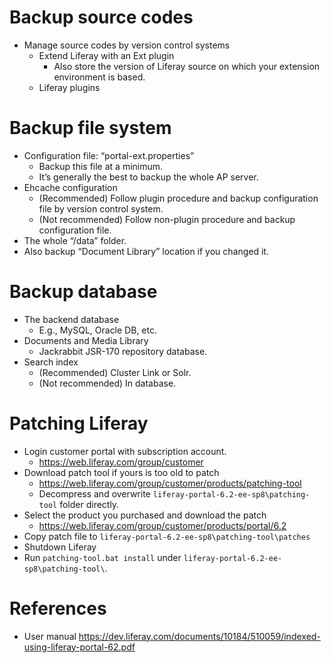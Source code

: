# Backup source codes

* Manage source codes by version control systems
  * Extend Liferay with an Ext plugin
    * Also store the version of Liferay source on which your extension environment is based.
  * Liferay plugins

# Backup file system

* Configuration file: “portal-ext.properties”
  * Backup this file at a minimum.
  * It’s generally the best to backup the whole AP server.
* Ehcache configuration
  * (Recommended) Follow plugin procedure and backup configuration file by version control system.
  * (Not recommended) Follow non-plugin procedure  and backup configuration file.
* The whole “/data” folder.
* Also backup “Document Library” location if you changed it.

# Backup database

* The backend database
  * E.g., MySQL, Oracle DB, etc.
* Documents and Media Library
  * Jackrabbit JSR-170 repository database.
* Search index
  * (Recommended) Cluster Link or Solr.
  * (Not recommended) In database.

# Patching Liferay

* Login customer portal with subscription account.
  * <https://web.liferay.com/group/customer>
* Download patch tool if yours is too old to patch
  * <https://web.liferay.com/group/customer/products/patching-tool>
  * Decompress and overwrite `liferay-portal-6.2-ee-sp8\patching-tool` folder directly.
* Select the product you purchased and download the patch
  * <https://web.liferay.com/group/customer/products/portal/6.2>
* Copy patch file to `liferay-portal-6.2-ee-sp8\patching-tool\patches`
* Shutdown Liferay
* Run `patching-tool.bat install` under `liferay-portal-6.2-ee-sp8\patching-tool\`.

# References

* User manual <https://dev.liferay.com/documents/10184/510059/indexed-using-liferay-portal-62.pdf>
